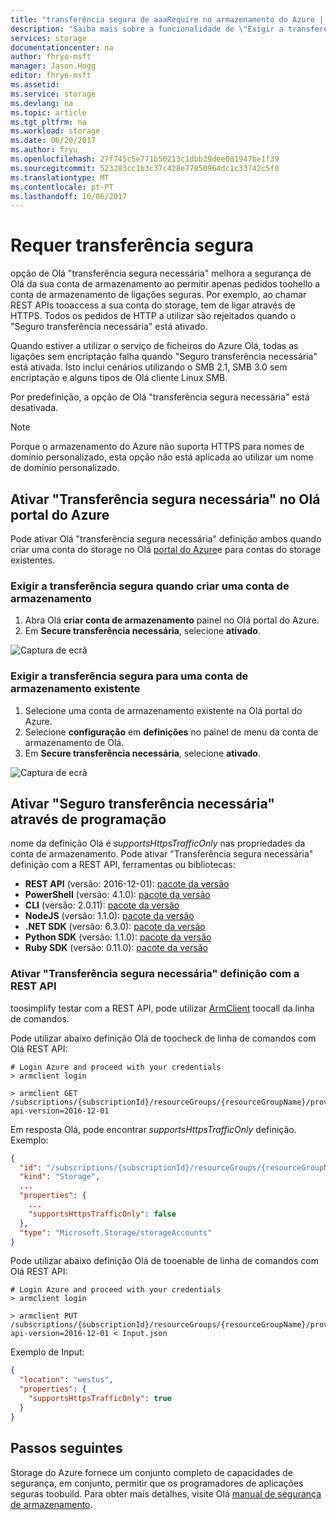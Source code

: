 ```yaml
---
title: "transferência segura de aaaRequire no armazenamento do Azure | Microsoft Docs"
description: "Saiba mais sobre a funcionalidade de \"Exigir a transferência segura\" Olá do Storage do Azure e como tooenable-lo."
services: storage
documentationcenter: na
author: fhryo-msft
manager: Jason.Hogg
editor: fhryo-msft
ms.assetid: 
ms.service: storage
ms.devlang: na
ms.topic: article
ms.tgt_pltfrm: na
ms.workload: storage
ms.date: 06/20/2017
ms.author: fryu
ms.openlocfilehash: 27f745c5e771b50213c1dbb39dee081947be1f39
ms.sourcegitcommit: 523283cc1b3c37c428e77850964dc1c33742c5f0
ms.translationtype: MT
ms.contentlocale: pt-PT
ms.lasthandoff: 10/06/2017
---
```

# <a name="require-secure-transfer"></a>Requer transferência segura

opção de Olá "transferência segura necessária" melhora a segurança de Olá da sua conta de armazenamento ao permitir apenas pedidos toohello a conta de armazenamento de ligações seguras. Por exemplo, ao chamar REST APIs tooaccess a sua conta do storage, tem de ligar através de HTTPS. Todos os pedidos de HTTP a utilizar são rejeitados quando o "Seguro transferência necessária" está ativado.

Quando estiver a utilizar o serviço de ficheiros do Azure Olá, todas as ligações sem encriptação falha quando "Seguro transferência necessária" está ativada. Isto inclui cenários utilizando o SMB 2.1, SMB 3.0 sem encriptação e alguns tipos de Olá cliente Linux SMB. 

Por predefinição, a opção de Olá "transferência segura necessária" está desativada.

> [!NOTE]
> Porque o armazenamento do Azure não suporta HTTPS para nomes de domínio personalizado, esta opção não está aplicada ao utilizar um nome de domínio personalizado.

## <a name="enable-secure-transfer-required-in-hello-azure-portal"></a>Ativar "Transferência segura necessária" no Olá portal do Azure

Pode ativar Olá "transferência segura necessária" definição ambos quando criar uma conta do storage no Olá [portal do Azure](https://portal.azure.com)e para contas do storage existentes.

### <a name="require-secure-transfer-when-you-create-a-storage-account"></a>Exigir a transferência segura quando criar uma conta de armazenamento

1. Abra Olá **criar conta de armazenamento** painel no Olá portal do Azure.
1. Em **Secure transferência necessária**, selecione **ativado**.

  ![Captura de ecrã](./media/storage-require-secure-transfer/secure_transfer_field_in_portal_en_1.png)

### <a name="require-secure-transfer-for-an-existing-storage-account"></a>Exigir a transferência segura para uma conta de armazenamento existente

1. Selecione uma conta de armazenamento existente na Olá portal do Azure.
1. Selecione **configuração** em **definições** no painel de menu da conta de armazenamento de Olá.
1. Em **Secure transferência necessária**, selecione **ativado**.

  ![Captura de ecrã](./media/storage-require-secure-transfer/secure_transfer_field_in_portal_en_2.png)

## <a name="enable-secure-transfer-required-programmatically"></a>Ativar "Seguro transferência necessária" através de programação

nome da definição Olá é _supportsHttpsTrafficOnly_ nas propriedades da conta de armazenamento. Pode ativar "Transferência segura necessária" definição com a REST API, ferramentas ou bibliotecas:

* **REST API** (versão: 2016-12-01): [pacote da versão](https://docs.microsoft.com/en-us/rest/api/storagerp/storageaccounts)
* **PowerShell** (versão: 4.1.0): [pacote da versão](https://docs.microsoft.com/en-us/powershell/module/azurerm.storage/set-azurermstorageaccount?view=azurermps-4.1.0)
* **CLI** (versão: 2.0.11): [pacote da versão](https://pypi.python.org/pypi/azure-cli-storage/2.0.11)
* **NodeJS** (versão: 1.1.0): [pacote da versão](https://www.npmjs.com/package/azure-arm-storage/)
* **.NET SDK** (versão: 6.3.0): [pacote da versão](https://www.nuget.org/packages/Microsoft.Azure.Management.Storage/6.3.0-preview)
* **Python SDK** (versão: 1.1.0): [pacote da versão](https://pypi.python.org/pypi/azure-mgmt-storage/1.1.0)
* **Ruby SDK** (versão: 0.11.0): [pacote da versão](https://rubygems.org/gems/azure_mgmt_storage)

### <a name="enable-secure-transfer-required-setting-with-rest-api"></a>Ativar "Transferência segura necessária" definição com a REST API

toosimplify testar com a REST API, pode utilizar [ArmClient](https://github.com/projectkudu/ARMClient) toocall da linha de comandos.

 Pode utilizar abaixo definição Olá de toocheck de linha de comandos com Olá REST API:

```
# Login Azure and proceed with your credentials
> armclient login

> armclient GET  /subscriptions/{subscriptionId}/resourceGroups/{resourceGroupName}/providers/Microsoft.Storage/storageAccounts/{accountName}?api-version=2016-12-01
```

Em resposta Olá, pode encontrar _supportsHttpsTrafficOnly_ definição. Exemplo:

```Json
{
  "id": "/subscriptions/{subscriptionId}/resourceGroups/{resourceGroupName}/providers/Microsoft.Storage/storageAccounts/{accountName}",
  "kind": "Storage",
  ...
  "properties": {
    ...
    "supportsHttpsTrafficOnly": false
  },
  "type": "Microsoft.Storage/storageAccounts"
}
```

Pode utilizar abaixo definição Olá de tooenable de linha de comandos com Olá REST API:

```
# Login Azure and proceed with your credentials
> armclient login

> armclient PUT /subscriptions/{subscriptionId}/resourceGroups/{resourceGroupName}/providers/Microsoft.Storage/storageAccounts/{accountName}?api-version=2016-12-01 < Input.json
```
Exemplo de Input:
```Json
{
  "location": "westus",
  "properties": {
    "supportsHttpsTrafficOnly": true
  }
}
```

## <a name="next-steps"></a>Passos seguintes
Storage do Azure fornece um conjunto completo de capacidades de segurança, em conjunto, permitir que os programadores de aplicações seguras toobuild. Para obter mais detalhes, visite Olá [manual de segurança de armazenamento](storage-security-guide.md).
